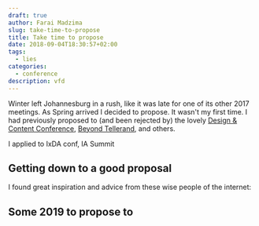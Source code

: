 ```yaml
---
draft: true
author: Farai Madzima
slug: take-time-to-propose
title: Take time to propose
date: 2018-09-04T18:30:57+02:00
tags:
  - lies
categories:
  - conference
description: vfd
---
```

Winter left Johannesburg in a rush, like it was late for one of its other 2017 meetings. As Spring arrived I decided to propose. It wasn't my first time. I had previously proposed to (and been rejected by) the lovely <a href="https://content.design">Design & Content Conference</a>, <a href="https://beyondtellerrand.com/">Beyond Tellerand</a>, and others. 

I applied to IxDA conf, IA Summit

## Getting down to a good proposal

I found great inspiration and advice from these wise people of the internet:

## Some 2019  to propose to